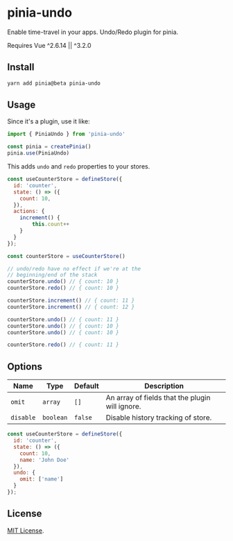 # pinia-undo

Enable time-travel in your apps. Undo/Redo plugin for pinia.

Requires Vue ^2.6.14 || ^3.2.0

## Install

```sh
yarn add pinia@beta pinia-undo
```

## Usage

Since it's a plugin, use it like:

```js
import { PiniaUndo } from 'pinia-undo'

const pinia = createPinia()
pinia.use(PiniaUndo)
```

This adds `undo` and `redo` properties to your stores.

```js
const useCounterStore = defineStore({
  id: 'counter',
  state: () => ({
    count: 10,
  }),
  actions: {
    increment() {
        this.count++
    }
  }
});

const counterStore = useCounterStore()

// undo/redo have no effect if we're at the
// beginning/end of the stack
counterStore.undo() // { count: 10 }
counterStore.redo() // { count: 10 }

counterStore.increment() // { count: 11 }
counterStore.increment() // { count: 12 }

counterStore.undo() // { count: 11 }
counterStore.undo() // { count: 10 }
counterStore.undo() // { count: 10 }

counterStore.redo() // { count: 11 }
```

## Options

Name | Type | Default | Description |
------ | ------ | ------ | ------ |
`omit` | `array` | `[]` | An array of fields that the plugin will ignore. |
`disable` | `boolean` | `false` | Disable history tracking of store. |

```js
const useCounterStore = defineStore({
  id: 'counter',
  state: () => ({
    count: 10,
    name: 'John Doe'
  }),
  undo: {
    omit: ['name']
  }
});
```

## License

[MIT License](http://opensource.org/licenses/MIT).